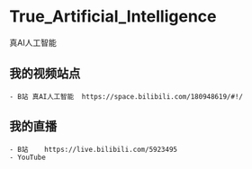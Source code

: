 # True_Artificial_Intelligence
真AI人工智能


## 我的视频站点
	- B站 真AI人工智能  https://space.bilibili.com/180948619/#!/
	
## 我的直播
	- B站 	https://live.bilibili.com/5923495
	- YouTube